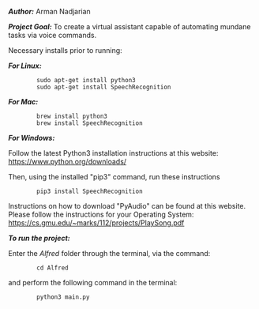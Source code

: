 **_Author:_** Arman Nadjarian

**_Project Goal:_** To create a virtual assistant capable of automating mundane tasks via voice commands.

Necessary installs prior to running:

**_For Linux:_**

            sudo apt-get install python3
            sudo apt-get install SpeechRecognition
            
**_For Mac:_** 

            brew install python3
            brew install SpeechRecognition

**_For Windows:_**
    
Follow the latest Python3 installation instructions at this website: https://www.python.org/downloads/

Then, using the installed "pip3" command, run these instructions


            pip3 install SpeechRecognition

Instructions on how to download "PyAudio" can be found at this website. Please follow the instructions
for your Operating System:
 https://cs.gmu.edu/~marks/112/projects/PlaySong.pdf

**_To run the project:_**

Enter the _Alfred_ folder through the terminal, via the command:


            cd Alfred

and perform the following command in the terminal:

            python3 main.py